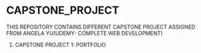 # CAPSTONE_PROJECT
THIS REPOSITORY CONTAINS DIFFERENT CAPSTONE PROJECT ASSIGNED FROM ANGELA YU(UDEMY- COMPLETE WEB DEVELOPMENT)

1. CAPSTONE PROJECT 1: PORTFOLIO
